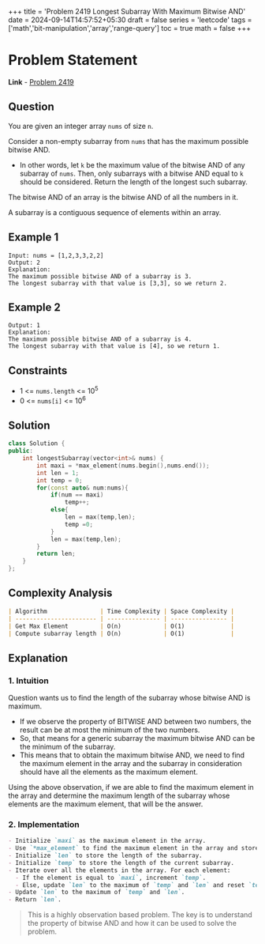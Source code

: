 +++
title = 'Problem 2419 Longest Subarray With Maximum Bitwise AND'
date = 2024-09-14T14:57:52+05:30
draft = false
series = 'leetcode'
tags =['math','bit-manipulation','array','range-query']
toc = true
math = false
+++

# Problem Statement

**Link** - [Problem 2419](https://leetcode.com/problems/longest-subarray-with-maximum-bitwise-and/description/)

## Question

You are given an integer array `nums` of size `n`.

Consider a non-empty subarray from `nums` that has the maximum possible bitwise AND.

- In other words, let `k` be the maximum value of the bitwise AND of any subarray of `nums`. Then, only subarrays with a bitwise AND equal to `k` should be considered.
  Return the length of the longest such subarray.

The bitwise AND of an array is the bitwise AND of all the numbers in it.

A subarray is a contiguous sequence of elements within an array.

## Example 1

```
Input: nums = [1,2,3,3,2,2]
Output: 2
Explanation:
The maximum possible bitwise AND of a subarray is 3.
The longest subarray with that value is [3,3], so we return 2.
```

## Example 2

```
Output: 1
Explanation:
The maximum possible bitwise AND of a subarray is 4.
The longest subarray with that value is [4], so we return 1.
```

## Constraints

- 1 <= `nums.length` <= 10<sup>5</sup>
- 0 <= `nums[i]` <= 10<sup>6</sup>

## Solution

```cpp
class Solution {
public:
    int longestSubarray(vector<int>& nums) {
        int maxi = *max_element(nums.begin(),nums.end());
        int len = 1;
        int temp = 0;
        for(const auto& num:nums){
            if(num == maxi)
                temp++;
            else{
                len = max(temp,len);
                temp =0;
            }
            len = max(temp,len);
        }
        return len;
    }
};
```

## Complexity Analysis

```markdown
| Algorithm               | Time Complexity | Space Complexity |
| ----------------------- | --------------- | ---------------- |
| Get Max Element         | O(n)            | O(1)             |
| Compute subarray length | O(n)            | O(1)             |
```

## Explanation

### 1. Intuition

Question wants us to find the length of the subarray whose bitwise AND is maximum.

- If we observe the property of BITWISE AND between two numbers, the result can be at most the minimum of the two numbers.
- So, that means for a generic subarray the maximum bitwise AND can be the minimum of the subarray.
- This means that to obtain the maximum bitwise AND, we need to find the maximum element in the array and the subarray in consideration should have all the elements as the maximum element.

Using the above observation, if we are able to find the maximum element in the array and determine the maximum length of the subarray whose elements are the maximum element, that will be the answer.

### 2. Implementation

```markdown
- Initialize `maxi` as the maximum element in the array.
- Use `*max_element` to find the maximum element in the array and store it in `maxi`.
- Initialize `len` to store the length of the subarray.
- Initialize `temp` to store the length of the current subarray.
- Iterate over all the elements in the array. For each element:
  - If the element is equal to `maxi`, increment `temp`.
  - Else, update `len` to the maximum of `temp` and `len` and reset `temp` to 0.
- Update `len` to the maximum of `temp` and `len`.
- Return `len`.
```

> This is a highly observation based problem. The key is to understand the property of bitwise AND and how it can be used to solve the problem.
